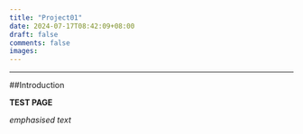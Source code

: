 ```yaml
---
title: "Project01"
date: 2024-07-17T08:42:09+08:00
draft: false
comments: false
images:
---
```

---

##Introduction

**TEST PAGE**

*emphasised text*

